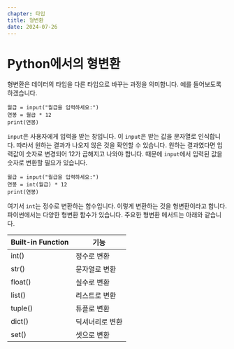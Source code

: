 ```yaml
---
chapter: 타입
title: 형변환
date: 2024-07-26
---
```


# Python에서의 형변환

형변환은 데이터의 타입을 다른 타입으로 바꾸는 과정을 의미합니다. 예를 들어보도록 하겠습니다.

```python-exec
월급 = input("월급을 입력하세요:")
연봉 = 월급 * 12
print(연봉)
```

`input`은 사용자에게 입력을 받는 창입니다. 이 `input`은 받는 값을 문자열로 인식합니다. 따라서 원하는 결과가 나오지 않은 것을 확인할 수 있습니다. 원하는 결과였다면 입력값이 숫자로 변경되어 12가 곱해지고 나와야 합니다. 때문에 `input`에서 입력된 값을 숫자로 변환할 필요가 있습니다.

```python-exec
월급 = input("월급을 입력하세요:")
연봉 = int(월급) * 12
print(연봉)
```

여기서 `int`는 정수로 변환하는 함수입니다. 이렇게 변환하는 것을 형변환이라고 합니다. 파이썬에서는 다양한 형변환 함수가 있습니다. 주요한 형변환 메서드는 아래와 같습니다.

| Built-in Function | 기능            |
| ----------------- | --------------- |
| int()             | 정수로 변환     |
| str()             | 문자열로 변환   |
| float()           | 실수로 변환     |
| list()            | 리스트로 변환   |
| tuple()           | 튜플로 변환     |
| dict()            | 딕셔너리로 변환 |
| set()             | 셋으로 변환     |
